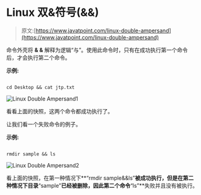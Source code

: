 # Linux 双&符号(&&)

> 原文:[https://www.javatpoint.com/linux-double-ampersand](https://www.javatpoint.com/linux-double-ampersand)

命令外壳将 **& &** 解释为逻辑“与”。使用此命令时，只有在成功执行第一个命令后，才会执行第二个命令。

**示例:**

```

cd Desktop && cat jtp.txt

```

![Linux Double Ampersand1](../Images/9248747ae63f54f24430408764a3b7ea.png)

看看上面的快照，这两个命令都成功执行了。

让我们看一个失败命令的例子。

**示例:**

```

rmdir sample && ls

```

![Linux Double Ampersand2](../Images/f11b41f9fea49f35107573089fd71ca3.png)

看上面的快照，在第一种情况下**“rmdir sample&&ls”**被成功执行，但是在第二种情况下目录**“sample”**已经被删除，因此第二个命令**“ls”**失败并且没有被执行。